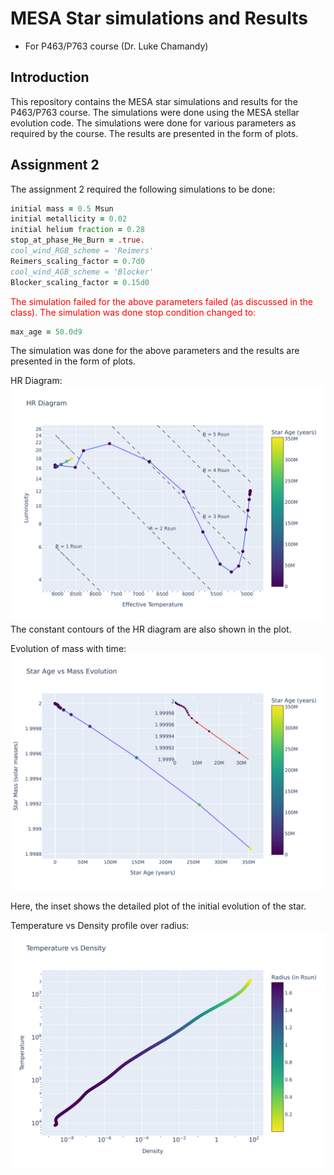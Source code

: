 # MESA Star simulations and Results

- For P463/P763 course (Dr. Luke Chamandy)

## Introduction

This repository contains the MESA star simulations and results for the P463/P763 course. The simulations were done using the MESA stellar evolution code. The simulations were done for various parameters as required by the course. The results are presented in the form of plots.

## Assignment 2

The assignment 2 required the following simulations to be done:
```fortran
initial mass = 0.5 Msun
initial metallicity = 0.02
initial helium fraction = 0.28
stop_at_phase_He_Burn = .true.
cool_wind_RGB_scheme = 'Reimers'
Reimers_scaling_factor = 0.7d0
cool_wind_AGB_scheme = 'Blocker'
Blocker_scaling_factor = 0.15d0
```

<text style="color:red">The simulation failed for the above parameters failed (as discussed in the class). The simulation was done stop condition changed to:</text>
```fortran
max_age = 50.0d9
```

The simulation was done for the above parameters and the results are presented in the form of plots.

HR Diagram:
![HR Diagram](figures_as2/1_HRplot.png)
The constant contours of the HR diagram are also shown in the plot.

Evolution of mass with time:
![Mass vs Time](figures_as2/1_AgevsMass.png)

Here, the inset shows the detailed plot of the initial evolution of the star.

Temperature vs Density profile over radius:
![Temperature vs Density](figures_as2/1_TvsD.png)
